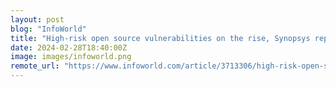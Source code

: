 ```yaml
---
layout: post
blog: "InfoWorld"
title: "High-risk open source vulnerabilities on the rise, Synopsys reports"
date: 2024-02-28T18:40:00Z
image: images/infoworld.png
remote_url: "https://www.infoworld.com/article/3713306/high-risk-open-source-vulnerabilities-on-the-rise-synopsys-reports.html#tk.rss_applicationdevelopment"
---
```

